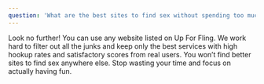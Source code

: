 ```yaml
---
question: 'What are the best sites to find sex without spending too much money?'
---
```


Look no further! You can use any website listed on Up For Fling. We work hard to filter out all the junks and keep only the best services with high hookup rates and satisfactory scores from real users. You won’t find better sites to find sex anywhere else. Stop wasting your time and focus on actually having fun.
